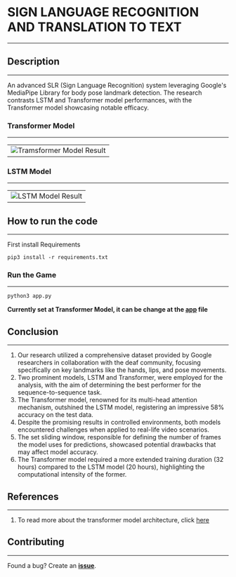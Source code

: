 # SIGN LANGUAGE RECOGNITION AND TRANSLATION TO TEXT
---

## Description
---

An advanced SLR (Sign Language Recognition) system leveraging Google's MediaPipe Library for body pose landmark detection. The research contrasts LSTM and Transformer model performances, with the Transformer model showcasing notable efficacy.

### Transformer Model
---
<table>
    <tr>
        <td><img src="visuals/transformer_model.gif" alt="Tramsformer Model Result"></td>
    </tr>
</table>

### LSTM Model
---
<table>
    <tr>
        <td><img src="visuals/lstm_model.gif" alt="LSTM Model Result"></td>
    </tr>
</table>

## How to run the code
---

First install Requirements

```
pip3 install -r requirements.txt
```

### Run the Game
--- 

```bash
python3 app.py
```

**Currently set at Transformer Model, it can be change at the [app](app.py) file**

## Conclusion
--- 

1. Our research utilized a comprehensive dataset provided by Google researchers in collaboration with the deaf community, focusing specifically on key landmarks like the hands, lips, and pose movements.
2. Two prominent models, LSTM and Transformer, were employed for the analysis, with the aim of determining the best performer for the sequence-to-sequence task.
3. The Transformer model, renowned for its multi-head attention mechanism, outshined the LSTM model, registering an impressive 58% accuracy on the test data.
4. Despite the promising results in controlled environments, both models encountered challenges when applied to real-life video scenarios.
5. The set sliding window, responsible for defining the number of frames the model uses for predictions, showcased potential drawbacks that may affect model accuracy. 
6. The Transformer model required a more extended training duration (32 hours) compared to the LSTM model (20 hours), highlighting the computational intensity of the former.

## References
---

1. To read more about the transformer model architecture, click [here](https://arxiv.org/pdf/1706.03762.pdf)

## Contributing
---

Found a bug? Create an **[issue](https://github.com/d1m3j1/sign_to_text/issues/new)**.